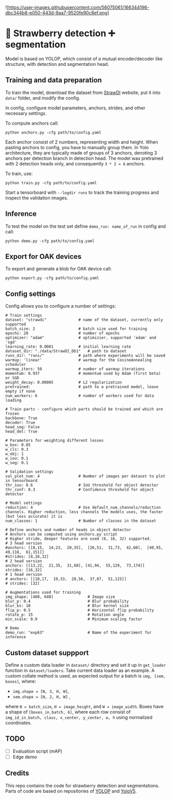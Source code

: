 ![https://user-images.githubusercontent.com/56075061/166344196-dbc344b8-e050-443d-9aa7-9520fe90c8ef.png]

# :strawberry: Strawberry detection :heavy_plus_sign: segmentation 

Model is based on YOLOP, which consist of a mutual encoder/decoder like structure, with detection and segmentation head.

## Training and data preparation

To train the model, download the dataset from [StrawDI](https://strawdi.github.io/) website, put it into `data/` folder, and modify the config.

In config, configure model parameters, anchors, strides, and other necessary settings.

To compute anchors call:
```
python anchors.py -cfg path/to/config.yaml
```
Each anchor consist of 2 numbers, representing width and height. When pasting anchors to config, you have to manually group them. In Yolo architecture, they are typically made of groups of 3 anchors, denoting 3 anchors per detection branch in detection head. The model was pretrained with 2 detection heads only, and consequently `3 * 2 = 6` anchors. 

To train, use:
```
python train.py -cfg path/to/config.yaml
```

Start a tensorboard with `--logdir runs` to track the training progress and inspect the validation images.

## Inference
To test the model on the test set define `demo_run: name_of_run` in config and call:
```
python demo.py -cfg path/to/config.yaml
```

## Export for OAK devices
To export and generate a blob for OAK device call:
```
python export.py -cfg path/to/config.yaml
```

## Config settings
Config allows you to configure a number of settings:
```
# Train settings
dataset: "strawdi"              # name of the dataset, currently only supported
batch_size: 2                   # batch size used for training
epochs: 20                      # number of epochs
optimizer: "adam"               # optimizier, supported 'adam' and 'sgd'
learning_rate: 0.0001           # initial learning rate
dataset_dir: "./data/StrawDI_Db1"   # path to dataset
runs_dir: "runs/"               # path where experiments will be saved
warmup: 'linear'                # warmup for the CosineAnnealing scheduler
warmup_iters: 50                # number of warmup iterations
momentum: 0.937                 # momentum used by Adam (first beta) or SGD
weight_decay: 0.00005           # L2 regularization
pretrained:                     # path to a pretrained model, leave empty if none
num_workers: 6                  # number of workers used for data loading

# Train parts - configure which parts should be trained and which are frozen
backbone: True
decoder: True                   
head_seg: False
head_det: True

# Parameters for weighting different losses
w_box: 0.05
w_cls: 0.3
w_obj: 1
w_iou: 0.1
w_seg: 0.1

# Validation settings
val_plot_num: 4                 # Number of images per dataset to plot in tensorboard
thr_iou: 0.6                    # IoU threshold for object detector
thr_conf: 0.3                   # Confidence threshold for object detector

# Model settings
reduction: 4                    # Use default_num_channels/reduction channels. Higher reduction, less channels the models uses, the faster (but less accurate) it is
num_classes: 1                  # Number of classes in the dataset

# Define anchors and number of heads in object detector
# Anchors can be computed using anchors.py script
# Higher stride, deeper features are used (8, 16, 32) supported.
# 3 head version
#anchors: [[8,15,  14,23,  20,35],  [26,51,  31,73,  42,60],  [40,95,  49,118,  61,151]]
#strides: [8,16,32]
# 2 head version
anchors: [[13,22,  21,35,  31,60], [41,94,  55,129,  73,174]]
strides: [16,32]
# 1 head version
# anchors: [[10,17,  19,33,  28,56,  37,87,  51,125]]
# strides: [32]

# Augmentations used for training
img_shape: [480, 640]               # Image size
blur_p: 0.4                         # Blur probability
blur_ks: 10                         # Blur kernel size
flip_p: 0.5                         # Horizontal flip probability
rotate_p: 15                        # Rotation angle
min_scale: 0.9                      # Minimum scaling factor

# Demo
demo_run: "exp63"                   # Name of the experiment for inference
```

## Custom dataset suppport
Define a custom data loader in `dataset/` directory and set it up in `get_loader` function in `dataset/loaders`. Take current data loader as an example. A custom collate method is used, as expected output for a batch is `img, [sem, boxes]`, where: 
* `img.shape = [N, 3, H, W]`,
* `sem.shape = [N, 2, H, W]` ,

where `N = batch_size`, `H = image_height`, and `W = image_width`. Boxes have a shape of `[boxes_in_batch, 6]`, where each row consist of `img_id_in_batch, class, x_center, y_center, w, h` using normalized coordinates.

## TODO

- [ ] Evaluation script (mAP)
- [ ] Edge demo

## Credits

This repo contains the code for strawberry detection and segmentations. Parts of code are based on repositories of [YOLOP](https://github.com/hustvl/YOLOP) and [YoloV5](https://github.com/ultralytics/yolov5/).
